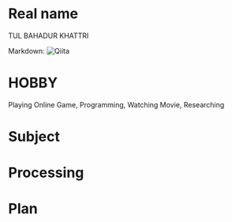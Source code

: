 # Real name 
TUL BAHADUR KHATTRI

Markdown: ![Qiita](https://qiita-image-store.s3.amazonaws.com/0/88/profile-images/1473684075 "Qiita")
# HOBBY
Playing Online Game, Programming, Watching Movie, Researching

# Subject


# Processing

# Plan
